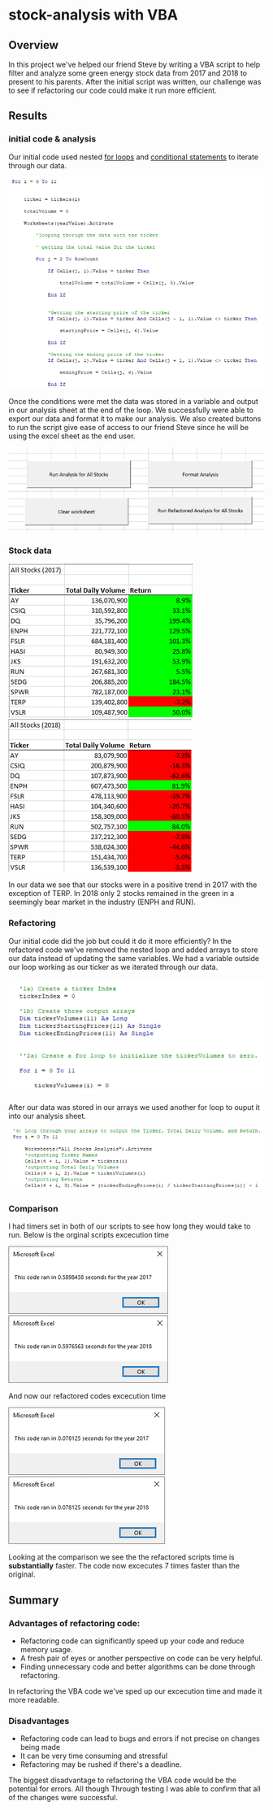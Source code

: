 # stock-analysis with VBA

## Overview

In this project we've helped our friend Steve by writing a VBA script to help filter and analyze some green energy stock data from 2017 and 2018 to present to his parents. After the initial script was written, our challenge was to see if refactoring our code could make it run more efficient.

## Results

### initial code & analysis

Our initial code used nested [for loops](https://docs.microsoft.com/en-us/office/vba/language/reference/user-interface-help/fornext-statement) and [conditional statements](https://docs.microsoft.com/en-us/office/vba/language/concepts/getting-started/using-ifthenelse-statements) to iterate through our data.

![original code](/Resources/original_code.PNG)

 Once the conditions were met the data was stored in a variable and output in our analysis sheet at the end of the loop. We successfully were able to export our data and format it to make our analysis. We also created buttons to run the script give ease of access to our friend Steve since he will be using the excel sheet as the end user.

![buttons](/Resources/buttons.PNG)

### Stock data

![2017 stocks](/Resources/Stocks_2017.PNG) ![2018 stocks](/Resources/Stocks_2018.PNG)

In our data we see that our stocks were in a positive trend in 2017 with the exception of TERP. In 2018 only 2 stocks remained in the green in a seemingly bear market in the industry (ENPH and RUN).

### Refactoring 

Our initial code did the job but could it do it more efficiently? In the refactored code we've removed the nested loop and added arrays to store our data instead of updating the same variables. We had a variable outside our loop working as our ticker as we iterated through our data. 

![updated code](/Resources/refactored.PNG)

After our data was stored in our arrays we used another for loop to ouput it into our analysis sheet.

![updated output code](/Resources/refactored2.PNG)

### Comparison

I had timers set in both of our scripts to see how long they would take to run. Below is the orginal scripts excecution time

![original script 2017](/Resources/Old_2017.PNG) ![original script 2018](/Resources/Old_2018.PNG)



And now our refactored codes excecution time

![Refactored script 2017](/Resources/VBA_Challenge_2017.PNG) ![Refactored script 2018](/Resources/VBA_Challenge_2018.PNG)


Looking at the comparison we see the the refactored scripts time is **substantially** faster. The code now excecutes 7 times faster than the original.


## Summary

### Advantages of refactoring code:

- Refactoring code can significantly speed up your code and reduce memory usage.
- A fresh pair of eyes or another perspective on code can be very helpful.
- Finding unnecessary code and better algorithms can be done through refactoring. 

In refactoring the VBA code we've sped up our excecution time and made it more readable. 

### Disadvantages

- Refactoring code can lead to bugs and errors if not precise on changes being made
- It can be very time consuming and stressful
- Refactoring may be rushed if there's a deadline.

The biggest disadvantage to refactoring the VBA code would be the potential for errors. All though Through testing I was able to confirm that all of the changes were successful.









